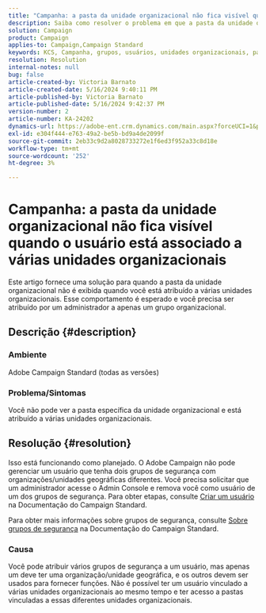 ```yaml
---
title: "Campanha: a pasta da unidade organizacional não fica visível quando o usuário está associado a várias unidades organizacionais"
description: Saiba como resolver o problema em que a pasta da unidade organizacional não é exibida quando você está atribuído a várias unidades organizacionais.
solution: Campaign
product: Campaign
applies-to: Campaign,Campaign Standard
keywords: KCS, Campanha, grupos, usuários, unidades organizacionais, pasta de unidade organizacional não exibida, solução de problemas, grupos de segurança
resolution: Resolution
internal-notes: null
bug: false
article-created-by: Victoria Barnato
article-created-date: 5/16/2024 9:40:11 PM
article-published-by: Victoria Barnato
article-published-date: 5/16/2024 9:42:37 PM
version-number: 2
article-number: KA-24202
dynamics-url: https://adobe-ent.crm.dynamics.com/main.aspx?forceUCI=1&pagetype=entityrecord&etn=knowledgearticle&id=235fc3d8-cc13-ef11-9f8a-6045bd006c82
exl-id: e304f444-e763-49a2-be5b-bd9a4de2099f
source-git-commit: 2eb33c9d2a8028733272e1f6ed3f952a33c8d18e
workflow-type: tm+mt
source-wordcount: '252'
ht-degree: 3%

---
```


# Campanha: a pasta da unidade organizacional não fica visível quando o usuário está associado a várias unidades organizacionais


Este artigo fornece uma solução para quando a pasta da unidade organizacional não é exibida quando você está atribuído a várias unidades organizacionais. Esse comportamento é esperado e você precisa ser atribuído por um administrador a apenas um grupo organizacional.





## Descrição {#description}


### Ambiente

Adobe Campaign Standard (todas as versões)

### Problema/Sintomas

Você não pode ver a pasta específica da unidade organizacional e está atribuído a várias unidades organizacionais.


## Resolução {#resolution}


Isso está funcionando como planejado. O Adobe Campaign não pode gerenciar um usuário que tenha dois grupos de segurança com organizações/unidades geográficas diferentes. Você precisa solicitar que um administrador acesse o Admin Console e remova você como usuário de um dos grupos de segurança. Para obter etapas, consulte [Criar um usuário](https://experienceleague.adobe.com/en/docs/campaign-standard/using/administrating/users-and-security/users-management#creating-a-user) na Documentação do Campaign Standard.

Para obter mais informações sobre grupos de segurança, consulte [Sobre grupos de segurança](https://experienceleague.adobe.com/en/docs/campaign-standard/using/administrating/users-and-security/managing-groups-and-users) na Documentação do Campaign Standard.

### Causa

Você pode atribuir vários grupos de segurança a um usuário, mas apenas um deve ter uma organização/unidade geográfica, e os outros devem ser usados para fornecer funções. Não é possível ter um usuário vinculado a várias unidades organizacionais ao mesmo tempo e ter acesso a pastas vinculadas a essas diferentes unidades organizacionais.
